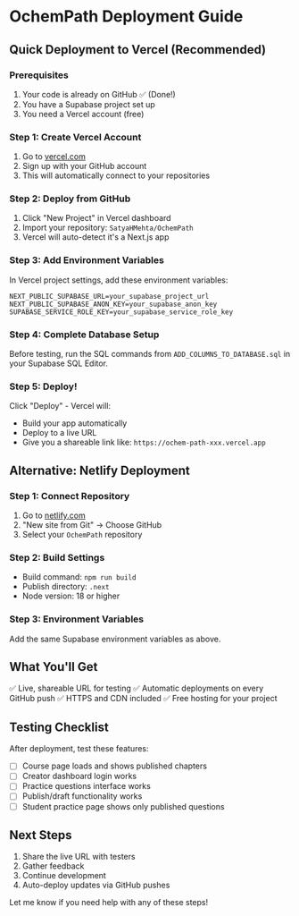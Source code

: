 # OchemPath Deployment Guide

## Quick Deployment to Vercel (Recommended)

### Prerequisites
1. Your code is already on GitHub ✅ (Done!)
2. You have a Supabase project set up
3. You need a Vercel account (free)

### Step 1: Create Vercel Account
1. Go to [vercel.com](https://vercel.com)
2. Sign up with your GitHub account
3. This will automatically connect to your repositories

### Step 2: Deploy from GitHub
1. Click "New Project" in Vercel dashboard
2. Import your repository: `SatyaHMehta/OchemPath`
3. Vercel will auto-detect it's a Next.js app

### Step 3: Add Environment Variables
In Vercel project settings, add these environment variables:

```
NEXT_PUBLIC_SUPABASE_URL=your_supabase_project_url
NEXT_PUBLIC_SUPABASE_ANON_KEY=your_supabase_anon_key
SUPABASE_SERVICE_ROLE_KEY=your_supabase_service_role_key
```

### Step 4: Complete Database Setup
Before testing, run the SQL commands from `ADD_COLUMNS_TO_DATABASE.sql` in your Supabase SQL Editor.

### Step 5: Deploy!
Click "Deploy" - Vercel will:
- Build your app automatically
- Deploy to a live URL
- Give you a shareable link like: `https://ochem-path-xxx.vercel.app`

## Alternative: Netlify Deployment

### Step 1: Connect Repository
1. Go to [netlify.com](https://netlify.com)
2. "New site from Git" → Choose GitHub
3. Select your `OchemPath` repository

### Step 2: Build Settings
- Build command: `npm run build`
- Publish directory: `.next`
- Node version: 18 or higher

### Step 3: Environment Variables
Add the same Supabase environment variables as above.

## What You'll Get
✅ Live, shareable URL for testing
✅ Automatic deployments on every GitHub push
✅ HTTPS and CDN included
✅ Free hosting for your project

## Testing Checklist
After deployment, test these features:
- [ ] Course page loads and shows published chapters
- [ ] Creator dashboard login works
- [ ] Practice questions interface works
- [ ] Publish/draft functionality works
- [ ] Student practice page shows only published questions

## Next Steps
1. Share the live URL with testers
2. Gather feedback
3. Continue development
4. Auto-deploy updates via GitHub pushes

Let me know if you need help with any of these steps!
